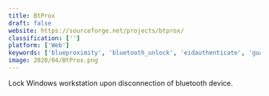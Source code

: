 ```yaml
---
title: BtProx
draft: false 
website: https://sourceforge.net/projects/btprox/
classification: ['']
platform: ['Web']
keywords: ['blueproximity', 'bluetooth_unlock', 'eidauthenticate', 'guardian_angel', 'handylock', 'keylock', 'keycard', 'macid', 'near_lock', 'predator', 'rohos_logon_key', 'vsusblogon']
image: 2020/04/BtProx.png
---
```

Lock Windows workstation upon disconnection of bluetooth device.